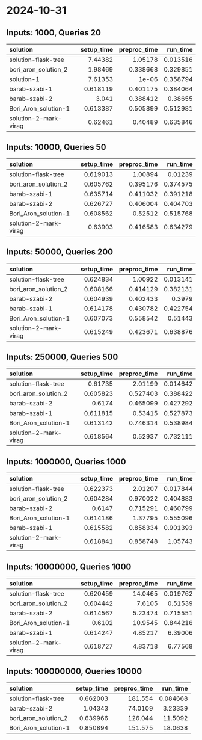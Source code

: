 # 2024-10-31

## Inputs: 1000, Queries 20

| solution              |   setup_time |   preproc_time |   run_time |
|:----------------------|-------------:|---------------:|-----------:|
| solution-flask-tree   |     7.44382  |       1.05178  |   0.013516 |
| bori_aron_solution_2  |     1.98469  |       0.338668 |   0.329851 |
| solution-1            |     7.61353  |       1e-06    |   0.358794 |
| barab-szabi-1         |     0.618119 |       0.401175 |   0.384064 |
| barab-szabi-2         |     3.041    |       0.388412 |   0.38655  |
| Bori_Aron_solution-1  |     0.613387 |       0.505899 |   0.512981 |
| solution-2-mark-virag |     0.62461  |       0.40489  |   0.635846 |

## Inputs: 10000, Queries 50

| solution              |   setup_time |   preproc_time |   run_time |
|:----------------------|-------------:|---------------:|-----------:|
| solution-flask-tree   |     0.619013 |       1.00894  |   0.01239  |
| bori_aron_solution_2  |     0.605762 |       0.395176 |   0.374575 |
| barab-szabi-1         |     0.635714 |       0.411032 |   0.391218 |
| barab-szabi-2         |     0.626727 |       0.406004 |   0.404703 |
| Bori_Aron_solution-1  |     0.608562 |       0.52512  |   0.515768 |
| solution-2-mark-virag |     0.63903  |       0.416583 |   0.634279 |

## Inputs: 50000, Queries 200

| solution              |   setup_time |   preproc_time |   run_time |
|:----------------------|-------------:|---------------:|-----------:|
| solution-flask-tree   |     0.624834 |       1.00922  |   0.013141 |
| bori_aron_solution_2  |     0.608166 |       0.414129 |   0.382131 |
| barab-szabi-2         |     0.604939 |       0.402433 |   0.3979   |
| barab-szabi-1         |     0.614178 |       0.430782 |   0.422754 |
| Bori_Aron_solution-1  |     0.607073 |       0.558542 |   0.51443  |
| solution-2-mark-virag |     0.615249 |       0.423671 |   0.638876 |

## Inputs: 250000, Queries 500

| solution              |   setup_time |   preproc_time |   run_time |
|:----------------------|-------------:|---------------:|-----------:|
| solution-flask-tree   |     0.61735  |       2.01199  |   0.014642 |
| bori_aron_solution_2  |     0.605823 |       0.527403 |   0.388422 |
| barab-szabi-2         |     0.6174   |       0.465099 |   0.427292 |
| barab-szabi-1         |     0.611815 |       0.53415  |   0.527873 |
| Bori_Aron_solution-1  |     0.613142 |       0.746314 |   0.538984 |
| solution-2-mark-virag |     0.618564 |       0.52937  |   0.732111 |

## Inputs: 1000000, Queries 1000

| solution              |   setup_time |   preproc_time |   run_time |
|:----------------------|-------------:|---------------:|-----------:|
| solution-flask-tree   |     0.622373 |       2.01207  |   0.017844 |
| bori_aron_solution_2  |     0.604284 |       0.970022 |   0.404883 |
| barab-szabi-2         |     0.6147   |       0.715291 |   0.460799 |
| Bori_Aron_solution-1  |     0.614186 |       1.37795  |   0.555096 |
| barab-szabi-1         |     0.615582 |       0.858334 |   0.901393 |
| solution-2-mark-virag |     0.618841 |       0.858748 |   1.05743  |

## Inputs: 10000000, Queries 1000

| solution              |   setup_time |   preproc_time |   run_time |
|:----------------------|-------------:|---------------:|-----------:|
| solution-flask-tree   |     0.620459 |       14.0465  |   0.019762 |
| bori_aron_solution_2  |     0.604442 |        7.6105  |   0.51539  |
| barab-szabi-2         |     0.614567 |        5.23474 |   0.715551 |
| Bori_Aron_solution-1  |     0.6102   |       10.9545  |   0.844216 |
| barab-szabi-1         |     0.614247 |        4.85217 |   6.39006  |
| solution-2-mark-virag |     0.618727 |        4.83718 |   6.77568  |

## Inputs: 100000000, Queries 10000

| solution             |   setup_time |   preproc_time |   run_time |
|:---------------------|-------------:|---------------:|-----------:|
| solution-flask-tree  |     0.662003 |       181.554  |   0.084668 |
| barab-szabi-2        |     1.04343  |        74.0109 |   3.23339  |
| bori_aron_solution_2 |     0.639966 |       126.044  |  11.5092   |
| Bori_Aron_solution-1 |     0.850894 |       151.575  |  18.0638   |